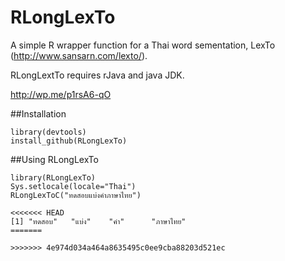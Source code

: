 
# RLongLexTo
A simple R wrapper function for a Thai word sementation, LexTo (http://www.sansarn.com/lexto/).

RLongLextTo requires rJava and java JDK.

http://wp.me/p1rsA6-qO

##Installation
```{r}
library(devtools)
install_github(RLongLexTo)
```

##Using RLongLexTo
```{r}
library(RLongLexTo)
Sys.setlocale(locale="Thai")
RLongLexToC("ทดสอบแบ่งคำภาษาไทย")

<<<<<<< HEAD
[1] "ทดสอบ"   "แบ่ง"    "คำ"      "ภาษาไทย"
=======

>>>>>>> 4e974d034a464a8635495c0ee9cba88203d521ec
```

